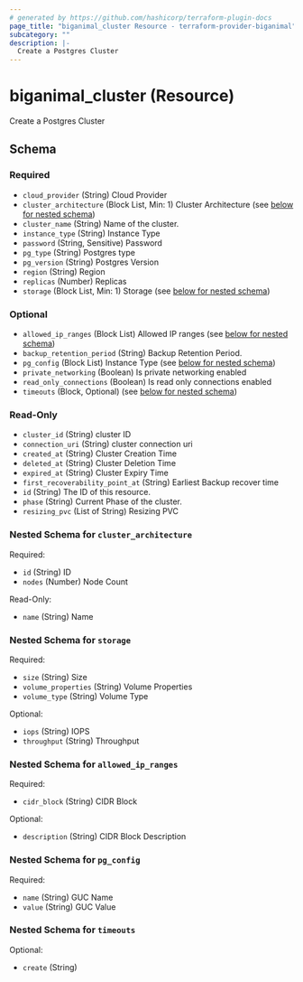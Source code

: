 ```yaml
---
# generated by https://github.com/hashicorp/terraform-plugin-docs
page_title: "biganimal_cluster Resource - terraform-provider-biganimal"
subcategory: ""
description: |-
  Create a Postgres Cluster
---
```


# biganimal_cluster (Resource)

Create a Postgres Cluster



<!-- schema generated by tfplugindocs -->
## Schema

### Required

- `cloud_provider` (String) Cloud Provider
- `cluster_architecture` (Block List, Min: 1) Cluster Architecture (see [below for nested schema](#nestedblock--cluster_architecture))
- `cluster_name` (String) Name of the cluster.
- `instance_type` (String) Instance Type
- `password` (String, Sensitive) Password
- `pg_type` (String) Postgres type
- `pg_version` (String) Postgres Version
- `region` (String) Region
- `replicas` (Number) Replicas
- `storage` (Block List, Min: 1) Storage (see [below for nested schema](#nestedblock--storage))

### Optional

- `allowed_ip_ranges` (Block List) Allowed IP ranges (see [below for nested schema](#nestedblock--allowed_ip_ranges))
- `backup_retention_period` (String) Backup Retention Period.
- `pg_config` (Block List) Instance Type (see [below for nested schema](#nestedblock--pg_config))
- `private_networking` (Boolean) Is private networking enabled
- `read_only_connections` (Boolean) Is read only connections enabled
- `timeouts` (Block, Optional) (see [below for nested schema](#nestedblock--timeouts))

### Read-Only

- `cluster_id` (String) cluster ID
- `connection_uri` (String) cluster connection uri
- `created_at` (String) Cluster Creation Time
- `deleted_at` (String) Cluster Deletion Time
- `expired_at` (String) Cluster Expiry Time
- `first_recoverability_point_at` (String) Earliest Backup recover time
- `id` (String) The ID of this resource.
- `phase` (String) Current Phase of the cluster.
- `resizing_pvc` (List of String) Resizing PVC

<a id="nestedblock--cluster_architecture"></a>
### Nested Schema for `cluster_architecture`

Required:

- `id` (String) ID
- `nodes` (Number) Node Count

Read-Only:

- `name` (String) Name


<a id="nestedblock--storage"></a>
### Nested Schema for `storage`

Required:

- `size` (String) Size
- `volume_properties` (String) Volume Properties
- `volume_type` (String) Volume Type

Optional:

- `iops` (String) IOPS
- `throughput` (String) Throughput


<a id="nestedblock--allowed_ip_ranges"></a>
### Nested Schema for `allowed_ip_ranges`

Required:

- `cidr_block` (String) CIDR Block

Optional:

- `description` (String) CIDR Block Description


<a id="nestedblock--pg_config"></a>
### Nested Schema for `pg_config`

Required:

- `name` (String) GUC Name
- `value` (String) GUC Value


<a id="nestedblock--timeouts"></a>
### Nested Schema for `timeouts`

Optional:

- `create` (String)
